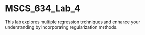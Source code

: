 # MSCS_634_Lab_4
This lab explores multiple regression techniques and enhance your understanding by incorporating regularization methods. 
